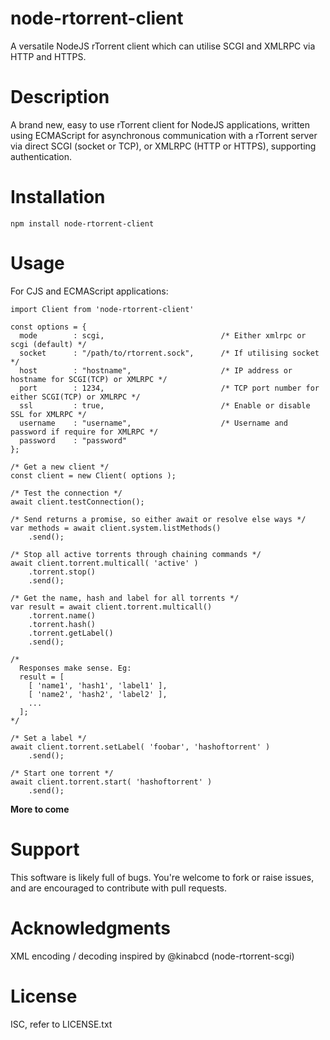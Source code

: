# node-rtorrent-client

A versatile NodeJS rTorrent client which can utilise SCGI and XMLRPC via HTTP and HTTPS.

# Description

A brand new, easy to use rTorrent client for NodeJS applications, written using ECMAScript for asynchronous communication with a rTorrent server via direct SCGI (socket or TCP), or XMLRPC (HTTP or HTTPS), supporting authentication. 

# Installation

`npm install node-rtorrent-client`

# Usage

For CJS and ECMAScript applications:

```
import Client from 'node-rtorrent-client'

const options = {
  mode        : scgi,                          /* Either xmlrpc or scgi (default) */
  socket      : "/path/to/rtorrent.sock",      /* If utilising socket */
  host        : "hostname",                    /* IP address or hostname for SCGI(TCP) or XMLRPC */
  port        : 1234,                          /* TCP port number for either SCGI(TCP) or XMLRPC */
  ssl         : true,                          /* Enable or disable SSL for XMLRPC */
  username    : "username",                    /* Username and password if require for XMLRPC */
  password    : "password"
};

/* Get a new client */
const client = new Client( options );

/* Test the connection */
await client.testConnection();

/* Send returns a promise, so either await or resolve else ways */
var methods = await client.system.listMethods()
    .send();

/* Stop all active torrents through chaining commands */
await client.torrent.multicall( 'active' )
    .torrent.stop()
    .send();

/* Get the name, hash and label for all torrents */
var result = await client.torrent.multicall()
    .torrent.name()
    .torrent.hash()
    .torrent.getLabel()
    .send();

/* 
  Responses make sense. Eg:
  result = [
    [ 'name1', 'hash1', 'label1' ],
    [ 'name2', 'hash2', 'label2' ],
    ...
  ];
*/

/* Set a label */
await client.torrent.setLabel( 'foobar', 'hashoftorrent' )
    .send();

/* Start one torrent */
await client.torrent.start( 'hashoftorrent' )
    .send();
```

**More to come**

# Support

This software is likely full of bugs. You're welcome to fork or raise issues, and are encouraged to contribute with pull requests.

# Acknowledgments

XML encoding / decoding inspired by @kinabcd (node-rtorrent-scgi)

# License

ISC, refer to LICENSE.txt



